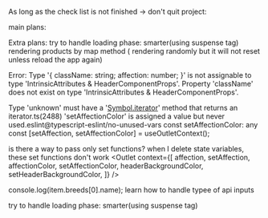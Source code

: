 As long as the check list is not finished -> don't quit project:

main plans:

Extra plans:
try to handle loading phase: smarter(using suspense tag)
rendering products by map method ( rendering randomly but it will not reset unless reload the app again)

Error:
Type '{ className: string; affection: number; }' is not assignable to type 'IntrinsicAttributes & HeaderComponentProps'.
Property 'className' does not exist on type 'IntrinsicAttributes & HeaderComponentProps'.

Type 'unknown' must have a '[Symbol.iterator]()' method that returns an iterator.ts(2488)
'setAffectionColor' is assigned a value but never used.eslint@typescript-eslint/no-unused-vars
const setAffectionColor: any
const [setAffection, setAffectionColor] = useOutletContext();

is there a way to pass only set functions? when I delete state variables, these set functions don't work
<Outlet
context={[
affection,
setAffection,
affectionColor,
setAffectionColor,
headerBackgroundColor,
setHeaderBackgroundColor,
]}
/>

console.log(item.breeds[0].name);
learn how to handle typee of api inputs

try to handle loading phase: smarter(using suspense tag)
